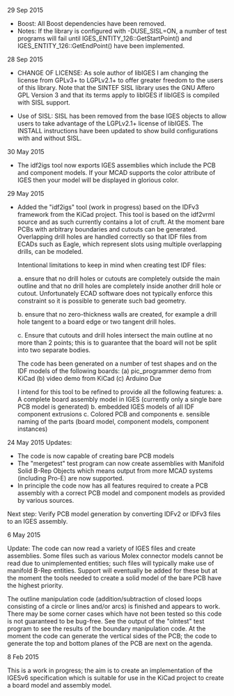 29 Sep 2015
  + Boost:
    All Boost dependencies have been removed.
  + Notes:
    If the library is configured with -DUSE_SISL=ON, a number
    of test programs will fail until IGES_ENTITY_126::GetStartPoint()
    and IGES_ENTITY_126::GetEndPoint() have been implemented.

28 Sep 2015
  + CHANGE OF LICENSE:
    As sole author of libIGES I am changing the license from
    GPLv3+ to LGPLv2.1+ to offer greater freedom to the users
    of this library.  Note that the SINTEF SISL library uses
    the GNU Affero GPL Version 3 and that its terms apply to
    libIGES if libIGES is compiled with SISL support.
    
  + Use of SISL:
    SISL has been removed from the base IGES objects to allow
    users to take advantage of the LGPLv2.1+ license of libIGES.
    The INSTALL instructions have been updated to show build
    configurations with and without SISL.
    
30 May 2015
  + The idf2igs tool now exports IGES assemblies which
    include the PCB and component models. If your MCAD
    supports the color attribute of IGES then your
    model will be displayed in glorious color.

29 May 2015
  + Added the "idf2igs" tool (work in progress) based on
    the IDFv3 framework from the KiCad project.
    This tool is based on the idf2vrml source and as
    such currently contains a lot of cruft. At the moment
    bare PCBs with arbitrary boundaries and cutouts can be
    generated. Overlapping drill holes are handled correctly
    so that IDF files from ECADs such as Eagle, which
    represent slots using multiple overlapping drills,
    can be modeled.

    Intentional limitations to keep in mind when creating
    test IDF files:

    a. ensure that no drill holes or cutouts are completely
    outside the main outline and that no drill holes are
    completely inside another drill hole or cutout.
    Unfortunately ECAD software does not typically enforce
    this constraint so it is possible to generate such
    bad geometry.

    b. ensure that no zero-thickness walls are created,
    for example a drill hole tangent to a board edge or
    two tangent drill holes.

    c. Ensure that cutouts and drill holes intersect the
    main outline at no more than 2 points; this is to
    guarantee that the board will not be split into two
    separate bodies.

    The code has been generated on a number of test shapes
    and on the IDF models of the following boards:
    (a) pic_programmer demo from KiCad
    (b) video demo from KiCad
    (c) Arduino Due

    I intend for this tool to be refined to provide all
    the following features:
    a. A complete board assembly model in IGES
       (currently only a single bare PCB model is generated)
    b. embedded IGES models of all IDF component extrusions
    c. Colored PCB and components
    e. sensible naming of the parts (board model, component
       models, component instances)

24 May 2015
Updates:
  + The code is now capable of creating bare PCB models
  + The "mergetest" test program can now create assemblies
    with Manifold Solid B-Rep Objects which means output
    from more MCAD systems (including Pro-E) are now
    supported.
  + In principle the code now has all features required
    to create a PCB assembly with a correct PCB model
    and component models as provided by various sources.

  Next step: Verify PCB model generation by converting
  IDFv2 or IDFv3 files to an IGES assembly.

6 May 2015

Update: The code can now read a variety of IGES files and create
assemblies. Some files such as various Molex connector models
cannot be read due to unimplemented entities; such files will
typically make use of manifold B-Rep entities. Support will
eventually be added for these but at the moment the tools needed
to create a solid model of the bare PCB have the highest priority.

The outline manipulation code (addition/subtraction of closed
loops consisting of a circle or lines and/or arcs) is finished
and appears to work. There may be some corner cases which have
not been tested so this code is not guaranteed to be bug-free.
See the output of the "olntest" test program to see the results
of the boundary manipulation code. At the moment the code can
generate the vertical sides of the PCB; the code to generate
the top and bottom planes of the PCB are next on the agenda.

8 Feb 2015

This is a work in progress; the aim is to create an implementation
of the IGESv6 specification which is suitable for use in the KiCad
project to create a board model and assembly model.

